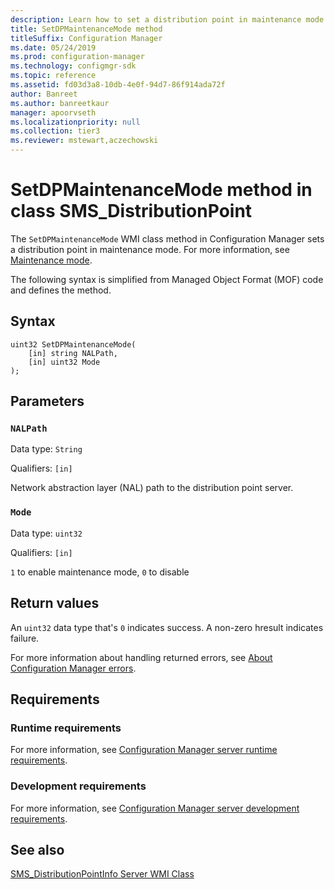 ```yaml
---
description: Learn how to set a distribution point in maintenance mode using SetDPMaintenanceMode class method in Configuration Manager.
title: SetDPMaintenanceMode method
titleSuffix: Configuration Manager
ms.date: 05/24/2019
ms.prod: configuration-manager
ms.technology: configmgr-sdk
ms.topic: reference
ms.assetid: fd03d3a8-10db-4e0f-94d7-86f914ada72f
author: Banreet
ms.author: banreetkaur
manager: apoorvseth
ms.localizationpriority: null
ms.collection: tier3
ms.reviewer: mstewart,aczechowski
---
```


# SetDPMaintenanceMode method in class SMS_DistributionPoint

<!--3555754-->

The `SetDPMaintenanceMode` WMI class method in Configuration Manager sets a distribution point in maintenance mode. For more information, see [Maintenance mode](../../../../../core/servers/deploy/configure/install-and-configure-distribution-points.md#bkmk_maint).

The following syntax is simplified from Managed Object Format (MOF) code and defines the method.  

## Syntax  

```MOF
uint32 SetDPMaintenanceMode(
    [in] string NALPath,
    [in] uint32 Mode
);
```  

## Parameters

### `NALPath`

Data type: `String`

Qualifiers: `[in]`

 Network abstraction layer (NAL) path to the distribution point server.  

### `Mode`

Data type: `uint32`

Qualifiers: `[in]`

`1` to enable maintenance mode, `0` to disable  


## Return values

An `uint32` data type that's `0` indicates success. A non-zero hresult indicates failure.  

For more information about handling returned errors, see [About Configuration Manager errors](../../../../core/understand/about-configuration-manager-errors.md).  


## Requirements  

### Runtime requirements

For more information, see [Configuration Manager server runtime requirements](../../../../core/reqs/server-runtime-requirements.md).  

### Development requirements

For more information, see [Configuration Manager server development requirements](../../../../core/reqs/server-development-requirements.md).  


## See also

[SMS_DistributionPointInfo Server WMI Class](sms_distributionpointinfo-server-wmi-class.md)
